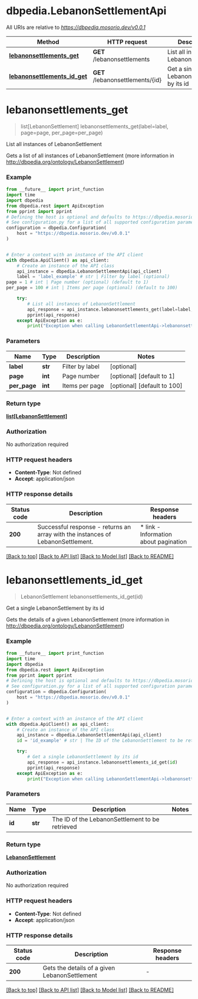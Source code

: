 # dbpedia.LebanonSettlementApi

All URIs are relative to *https://dbpedia.mosorio.dev/v0.0.1*

Method | HTTP request | Description
------------- | ------------- | -------------
[**lebanonsettlements_get**](LebanonSettlementApi.md#lebanonsettlements_get) | **GET** /lebanonsettlements | List all instances of LebanonSettlement
[**lebanonsettlements_id_get**](LebanonSettlementApi.md#lebanonsettlements_id_get) | **GET** /lebanonsettlements/{id} | Get a single LebanonSettlement by its id


# **lebanonsettlements_get**
> list[LebanonSettlement] lebanonsettlements_get(label=label, page=page, per_page=per_page)

List all instances of LebanonSettlement

Gets a list of all instances of LebanonSettlement (more information in http://dbpedia.org/ontology/LebanonSettlement)

### Example

```python
from __future__ import print_function
import time
import dbpedia
from dbpedia.rest import ApiException
from pprint import pprint
# Defining the host is optional and defaults to https://dbpedia.mosorio.dev/v0.0.1
# See configuration.py for a list of all supported configuration parameters.
configuration = dbpedia.Configuration(
    host = "https://dbpedia.mosorio.dev/v0.0.1"
)


# Enter a context with an instance of the API client
with dbpedia.ApiClient() as api_client:
    # Create an instance of the API class
    api_instance = dbpedia.LebanonSettlementApi(api_client)
    label = 'label_example' # str | Filter by label (optional)
page = 1 # int | Page number (optional) (default to 1)
per_page = 100 # int | Items per page (optional) (default to 100)

    try:
        # List all instances of LebanonSettlement
        api_response = api_instance.lebanonsettlements_get(label=label, page=page, per_page=per_page)
        pprint(api_response)
    except ApiException as e:
        print("Exception when calling LebanonSettlementApi->lebanonsettlements_get: %s\n" % e)
```

### Parameters

Name | Type | Description  | Notes
------------- | ------------- | ------------- | -------------
 **label** | **str**| Filter by label | [optional] 
 **page** | **int**| Page number | [optional] [default to 1]
 **per_page** | **int**| Items per page | [optional] [default to 100]

### Return type

[**list[LebanonSettlement]**](LebanonSettlement.md)

### Authorization

No authorization required

### HTTP request headers

 - **Content-Type**: Not defined
 - **Accept**: application/json

### HTTP response details
| Status code | Description | Response headers |
|-------------|-------------|------------------|
**200** | Successful response - returns an array with the instances of LebanonSettlement. |  * link - Information about pagination <br>  |

[[Back to top]](#) [[Back to API list]](../README.md#documentation-for-api-endpoints) [[Back to Model list]](../README.md#documentation-for-models) [[Back to README]](../README.md)

# **lebanonsettlements_id_get**
> LebanonSettlement lebanonsettlements_id_get(id)

Get a single LebanonSettlement by its id

Gets the details of a given LebanonSettlement (more information in http://dbpedia.org/ontology/LebanonSettlement)

### Example

```python
from __future__ import print_function
import time
import dbpedia
from dbpedia.rest import ApiException
from pprint import pprint
# Defining the host is optional and defaults to https://dbpedia.mosorio.dev/v0.0.1
# See configuration.py for a list of all supported configuration parameters.
configuration = dbpedia.Configuration(
    host = "https://dbpedia.mosorio.dev/v0.0.1"
)


# Enter a context with an instance of the API client
with dbpedia.ApiClient() as api_client:
    # Create an instance of the API class
    api_instance = dbpedia.LebanonSettlementApi(api_client)
    id = 'id_example' # str | The ID of the LebanonSettlement to be retrieved

    try:
        # Get a single LebanonSettlement by its id
        api_response = api_instance.lebanonsettlements_id_get(id)
        pprint(api_response)
    except ApiException as e:
        print("Exception when calling LebanonSettlementApi->lebanonsettlements_id_get: %s\n" % e)
```

### Parameters

Name | Type | Description  | Notes
------------- | ------------- | ------------- | -------------
 **id** | **str**| The ID of the LebanonSettlement to be retrieved | 

### Return type

[**LebanonSettlement**](LebanonSettlement.md)

### Authorization

No authorization required

### HTTP request headers

 - **Content-Type**: Not defined
 - **Accept**: application/json

### HTTP response details
| Status code | Description | Response headers |
|-------------|-------------|------------------|
**200** | Gets the details of a given LebanonSettlement |  -  |

[[Back to top]](#) [[Back to API list]](../README.md#documentation-for-api-endpoints) [[Back to Model list]](../README.md#documentation-for-models) [[Back to README]](../README.md)

